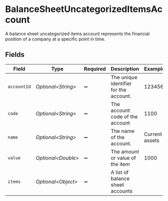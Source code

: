 # BalanceSheetUncategorizedItemsAccount

A balance sheet uncategorized items account represents the financial position of a company at a specific point in time.


## Fields

| Field                                  | Type                                   | Required                               | Description                            | Example                                |
| -------------------------------------- | -------------------------------------- | -------------------------------------- | -------------------------------------- | -------------------------------------- |
| `accountId`                            | *Optional\<String>*                    | :heavy_minus_sign:                     | The unique identifier for the account. | 123456                                 |
| `code`                                 | *Optional\<String>*                    | :heavy_minus_sign:                     | The account code of the account        | 1100                                   |
| `name`                                 | *Optional\<String>*                    | :heavy_minus_sign:                     | The name of the account.               | Current assets                         |
| `value`                                | *Optional\<Double>*                    | :heavy_minus_sign:                     | The amount or value of the item        | 1000                                   |
| `items`                                | *Optional\<Object>*                    | :heavy_minus_sign:                     | A list of balance sheet accounts       |                                        |